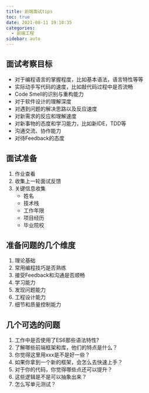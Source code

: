 ```yaml
---
title: 前端面试tips
toc: true
date: 2021-08-11 19:18:35
categories:
  - 前端工程
sidebar: auto
---
```


## 面试考察目标

- 对于编程语言的掌握程度，比如基本语法，语言特性等等
- 实际动手写代码的速度，比如敲代码过程中是否流畅
- Code Smell的识别与重构能力
- 对于软件设计的理解深度
- 对遇到问题的解决思路以及反应速度
- 对新需求的反应和理解速度
- 对新事物的态度和学习能力，比如新IDE，TDD等
- 沟通交流、协作能力
- 对待Feedback的态度


## 面试准备

1. 作业查看
2. 收集上一轮面试反馈
3. 关键信息收集
    - 姓名
    - 技术栈
    - 工作年限
    - 项目经历
    - 毕业院校
    
## 准备问题的几个维度

1. 理论基础
2. 常用编程技巧是否熟练
3. 接受Feedback和沟通是否顺畅
4. 学习能力
5. 发现问题能力
6. 工程设计能力
7. 细节和质量控制能力

## 几个可选的问题

1. 工作中是否使用了ES6那些语法特性?
2. 了解哪些前端框架和库，他们的特点是什么？
3. 你觉得这里用xxx是不是好一些？
4. 如果你拿到一个新的框架，会怎么去快速上手？
5. 对于你的代码，你觉得哪些点还可以提升？
6. 这些逻辑是不是可以抽象出来？
7. 怎么写单元测试？



